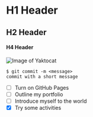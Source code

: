 # H1 Header
## H2 Header
#### H4 Header

![Image of Yaktocat](https://octodex.github.com/images/yaktocat.png)

 ```
 $ git commit -m <message>
 commit with a short message
 ```
- [ ] Turn on GitHub Pages
- [ ] Outline my portfolio
- [ ] Introduce myself to the world
- [x] Try some activities
